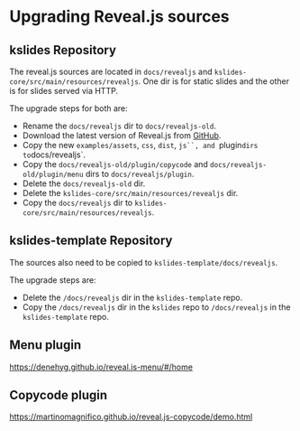 # Upgrading Reveal.js sources

## kslides Repository

The reveal.js sources are located in `docs/revealjs` and `kslides-core/src/main/resources/revealjs`.
One dir is for static slides and the other is for slides served via HTTP.

The upgrade steps for both are:

* Rename the `docs/revealjs` dir to `docs/revealjs-old`.
* Download the latest version of Reveal.js from [GitHub](https://github.com/hakimel/reveal.js/releases).
* Copy the new `examples/assets`, `css`, `dist`, `js``, and `plugin` dirs to `docs/revealjs`.
* Copy the `docs/revealjs-old/plugin/copycode` and `docs/revealjs-old/plugin/menu` dirs to `docs/revealjs/plugin`.
* Delete the `docs/revealjs-old` dir.
* Delete the `kslides-core/src/main/resources/revealjs` dir.
* Copy the `docs/revealjs` dir to `kslides-core/src/main/resources/revealjs`.

## kslides-template Repository

The sources also need to be copied to `kslides-template/docs/revealjs`.

The upgrade steps are:

* Delete the `/docs/revealjs` dir in the `kslides-template` repo.
* Copy the `/docs/revealjs` dir in the `kslides` repo to `/docs/revealjs` in the `kslides-template` repo.

## Menu plugin

https://denehyg.github.io/reveal.js-menu/#/home

## Copycode plugin

https://martinomagnifico.github.io/reveal.js-copycode/demo.html
